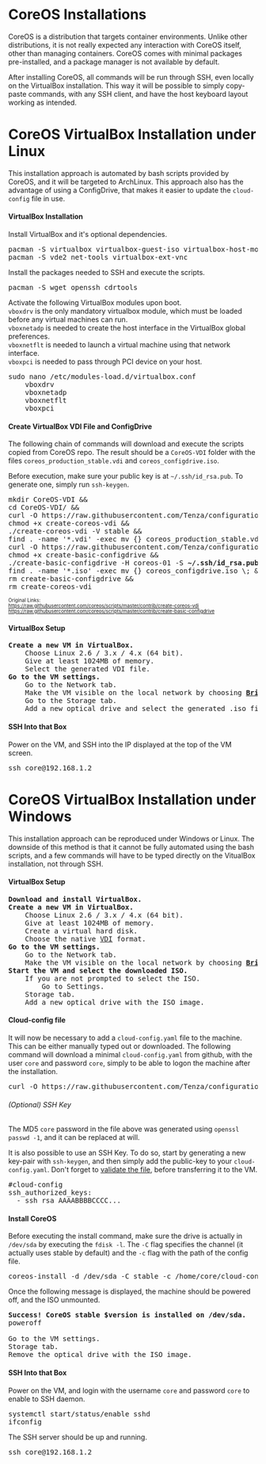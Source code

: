 # CoreOS Installations

CoreOS is a distribution that targets container environments. Unlike other distributions, it is not really expected any interaction with CoreOS itself, other than managing containers. CoreOS comes with minimal packages pre-installed, and a package manager is not available by default. 

After installing CoreOS, all commands will be run through SSH, even locally on the VirtualBox installation. This way it will be possible to simply copy-paste commands, with any SSH client, and have the host keyboard layout working as intended. 

# CoreOS VirtualBox Installation under Linux

This installation approach is automated by bash scripts provided by CoreOS, and it will be targeted to ArchLinux. This approach also has the advantage of using a ConfigDrive, that makes it easier to update the `cloud-config` file in use.

#### VirtualBox Installation

Install VirtualBox and it's optional dependencies.

<pre>
pacman -S virtualbox virtualbox-guest-iso virtualbox-host-modules-arch virtualbox-guest-utils
pacman -S vde2 net-tools virtualbox-ext-vnc
</pre>

Install the packages needed to SSH and execute the scripts.

<pre>
pacman -S wget openssh cdrtools
</pre>

Activate the following VirtualBox modules upon boot.  
`vboxdrv` is the only mandatory virtualbox module, which must be loaded before any virtual machines can run.  
`vboxnetadp` is needed to create the host interface in the VirtualBox global preferences.  
`vboxnetflt` is needed to launch a virtual machine using that network interface.  
`vboxpci` is needed to pass through PCI device on your host.  

<pre>
sudo nano /etc/modules-load.d/virtualbox.conf
    vboxdrv
    vboxnetadp
    vboxnetflt
    vboxpci
</pre>

#### Create VirtualBox VDI File and ConfigDrive

The following chain of commands will download and execute the scripts copied from CoreOS repo. The result should be a `CoreOS-VDI` folder with the files `coreos_production_stable.vdi` and `coreos_configdrive.iso`.

Before execution, make sure your public key is at `~/.ssh/id_rsa.pub`. To generate one, simply run `ssh-keygen`.

<pre>
mkdir CoreOS-VDI &&
cd CoreOS-VDI/ &&
curl -O https://raw.githubusercontent.com/Tenza/configurations/master/CoreOS%20DevOps/create-coreos-vdi &&
chmod +x create-coreos-vdi &&
./create-coreos-vdi -V stable &&
find . -name '*.vdi' -exec mv {} coreos_production_stable.vdi \; &&
curl -O https://raw.githubusercontent.com/Tenza/configurations/master/CoreOS%20DevOps/create-basic-configdrive &&
chmod +x create-basic-configdrive &&
./create-basic-configdrive -H coreos-01 -S <b>~/.ssh/id_rsa.pub</b> &&
find . -name '*.iso' -exec mv {} coreos_configdrive.iso \; &&
rm create-basic-configdrive &&
rm create-coreos-vdi
</pre>

<sub><sup>
Original Links:  
https://raw.githubusercontent.com/coreos/scripts/master/contrib/create-coreos-vdi  
https://raw.githubusercontent.com/coreos/scripts/master/contrib/create-basic-configdrive  
</sup></sub>

#### VirtualBox Setup

<pre>
<b>Create a new VM in VirtualBox.</b>
    Choose Linux 2.6 / 3.x / 4.x (64 bit).
    Give at least 1024MB of memory.
    Select the generated VDI file.
<b>Go to the VM settings.</b>
    Go to the Network tab.
    Make the VM visible on the local network by choosing <b><a href="https://www.howtogeek.com/122641/how-to-forward-ports-to-a-virtual-machine-and-use-it-as-a-server/">Bridged Mode</a></b>.
    Go to the Storage tab.
    Add a new optical drive and select the generated .iso file.
</pre>

#### SSH Into that Box

Power on the VM, and SSH into the IP displayed at the top of the VM screen.

<pre>
ssh core@192.168.1.2
</pre>

# CoreOS VirtualBox Installation under Windows

This installation approach can be reproduced under Windows or Linux. The downside of this method is that it cannot be fully automated using the bash scripts, and a few commands will have to be typed directly on the VitualBox installation, not through SSH.

#### VirtualBox Setup

<pre>
<b>Download and install VirtualBox.</b>
<b>Create a new VM in VirtualBox.</b>
    Choose Linux 2.6 / 3.x / 4.x (64 bit).
    Give at least 1024MB of memory.
    Create a virtual hard disk.
    Choose the native <a href="https://superuser.com/questions/360517/what-disk-image-should-i-use-with-virtualbox-vdi-vmdk-vhd-or-hdd">VDI</a> format.
<b>Go to the VM settings.</b>
    Go to the Network tab.
    Make the VM visible on the local network by choosing <b><a href="https://www.howtogeek.com/122641/how-to-forward-ports-to-a-virtual-machine-and-use-it-as-a-server/">Bridged Mode</a></b>.
<b>Start the VM and select the downloaded ISO.</b>
    If you are not prompted to select the ISO.
        Go to Settings.
	Storage tab.
	Add a new optical drive with the ISO image.
</pre>

#### Cloud-config file

It will now be necessary to add a `cloud-config.yaml` file to the machine. This can be either manually typed out or downloaded. The following command will download a minimal `cloud-config.yaml` from github, with the user `core` and password `core`, simply to be able to logon the machine after the installation. 

<pre>
curl -O https://raw.githubusercontent.com/Tenza/configurations/master/CoreOS%20DevOps/cloud-config.yaml
</pre>

###### (Optional) SSH Key

The MD5 `core` password in the file above was generated using `openssl passwd -1`, and it can be replaced at will.

It is also possible to use an SSH Key. To do so, start by generating a new key-pair with `ssh-keygen`, and then simply add the public-key to your `cloud-config.yaml`. Don't forget to [validate the file](https://coreos.com/validate/), before transferring it to the VM.

<pre>
#cloud-config
ssh_authorized_keys:
  - ssh_rsa AAAABBBBCCCC...
</pre>

#### Install CoreOS

Before executing the install command, make sure the drive is actually in `/dev/sda` by executing the `fdisk -l`. The `-C` flag specifies the channel (it actually uses stable by default) and the `-c` flag with the path of the config file. 

<pre>
coreos-install -d /dev/sda -C stable -c /home/core/cloud-config.yaml
</pre>

Once the following message is displayed, the machine should be powered off, and the ISO unmounted.

<pre>
<b>Success! CoreOS stable $version is installed on /dev/sda.</b>
poweroff

Go to the VM settings.
Storage tab.
Remove the optical drive with the ISO image.
</pre>

#### SSH Into that Box

Power on the VM, and login with the username `core` and password `core` to enable to SSH daemon.  

<pre>
systemctl start/status/enable sshd
ifconfig
</pre>

The SSH server should be up and running.

<pre>
ssh core@192.168.1.2
</pre>
